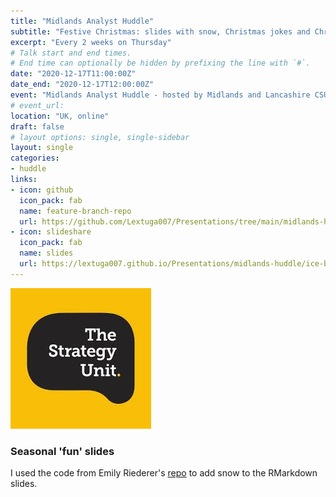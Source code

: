 ```yaml
---
title: "Midlands Analyst Huddle"
subtitle: "Festive Christmas: slides with snow, Christmas jokes and Christmas facts (from ONS and the Met office)."
excerpt: "Every 2 weeks on Thursday"
# Talk start and end times.
# End time can optionally be hidden by prefixing the line with `#`.
date: "2020-12-17T11:00:00Z"
date_end: "2020-12-17T12:00:00Z"
event: "Midlands Analyst Huddle - hosted by Midlands and Lancashire CSU Strategy Unit"
# event_url: 
location: "UK, online"
draft: false
# layout options: single, single-sidebar
layout: single
categories:
- huddle
links:
- icon: github
  icon_pack: fab
  name: feature-branch-repo
  url: https://github.com/Lextuga007/Presentations/tree/main/midlands-huddle
- icon: slideshare
  icon_pack: fab
  name: slides
  url: https://lextuga007.github.io/Presentations/midlands-huddle/ice-breaker.html#1
---
```


![The Strategy Unit](featured.jpg)

### Seasonal 'fun' slides

I used the code from Emily Riederer's [repo](https://github.com/emilyriederer/demo-rmd-snow) to add snow to the RMarkdown slides. 
